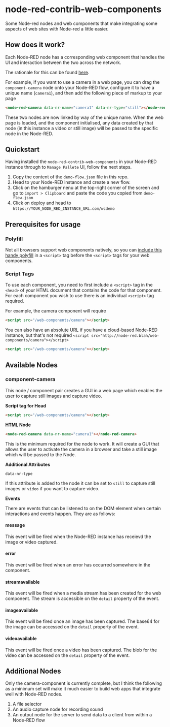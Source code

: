 # node-red-contrib-web-components
Some Node-red nodes and web components that make integrating some aspects of web sites with Node-red a little easier.

## How does it work?

Each Node-RED node has a corresponding web component that handles the UI and interaction between the two across the network.

The rationale for this can be found [here](https://gist.github.com/seanmtracey/fbecae40da3428ad5aa5a44af2a4a0b7).

For example, if you want to use a camera in a web page, you can drag the `component-camera` node onto your Node-RED flow, configure it to have a unique name (`camera1`), and then add the following piece of markup to your page 

```HTML
<node-red-camera data-nr-name="camera1" data-nr-type="still"></node-red-camera>
```

These two nodes are now linked by way of the unique name. When the web page is loaded, and the component initialised, any data created by that node (in this instance a video or still image) will be passed to the specific node in the Node-RED.

## Quickstart

Having installed the `node-red-contrib-web-components` in your Node-RED instance through to `Manage Pallete` UI, follow the next steps.

1. Copy the content of the `demo-flow.json` file in this repo.
2. Head to your Node-RED instance and create a new flow.
3. Click on the hamburger nenu at the top-right corner of the screen and go to `import > Clipboard` and paste the code you copied from `demo-flow.json`
4. Click on deploy and head to `https://YOUR_NODE_RED_INSTANCE_URL.com/wcdemo`

## Prerequisites for usage

### Polyfill

Not all browsers support web components natively, so you can [include this handy polyfill](https://rawgit.com/webcomponents/webcomponentsjs/master/webcomponents-sd-ce.js) in a `<script>` tag before the `<script>` tags for your web components.


### Script Tags

To use each component, you need to first include a `<script>` tag in the `<head>` of your HTML document that contains the code for that component. For each component you wish to use there is an individual `<script>` tag required.

For example, the camera component will require

```HTML
<script src="/web-components/camera"></script>
```
You can also have an absolute URL if you have a cloud-based Node-RED instance, but that's not required `<script src="http://node-red.blah/web-components/camera"></script>`

```HTML
<script src="/web-components/camera"></script>
```

## Available Nodes

### component-camera

This node / component pair creates a GUI in a web page which enables the user to capture still images and capture video.

**Script tag for Head**

```HTML
<script src="/web-components/camera"></script>
```

**HTML Node**


```HTML
<node-red-camera data-nr-name="camera1"></node-red-camera>
```
This is the minimum required for the node to work. It will create a GUI that allows the user to activate the camera in a browser and take a still image which will be passed to the Node.

**Additional Attributes**

`data-nr-type`

If this attribute is added to the node it can be set to `still` to capture still images or `video` if you want to capture video.

**Events**

There are events that can be listened to on the DOM element when certain interactions and events happen. They are as follows:

#### message

This event will be fired when the Node-RED instance has receievd the image or video captured.

#### error

This event will be fired when an error has occurred somewhere in the component.

#### streamavailable

This event will be fired when a media stream has been created for the web component. The stream is accessible on the `detail` property of the event.

#### imageavailable

This event will be fired once an image has been captured. The base64 for the image can be accessed on the `detail` property of the event.

#### videoavailable

This event will be fired once a video has been captured. The blob for the video can be accessed on the `detail` property of the event.

## Additional Nodes

Only the camera-component is currently complete, but I think the following as a minimum set will make it much easier to build web apps that integrate well with Node-RED nodes.

1. A file selector
2. An audio capture node for recording sound
3. An output node for the server to send data to a client from within a Node-RED flow